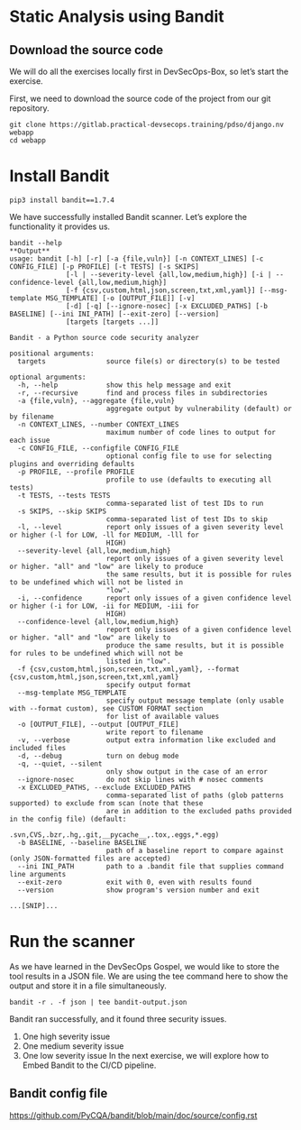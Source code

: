 # Static Analysis using Bandit

## Download the source code
We will do all the exercises locally first in DevSecOps-Box, so let’s start the exercise.

First, we need to download the source code of the project from our git repository.
```
git clone https://gitlab.practical-devsecops.training/pdso/django.nv webapp
cd webapp
```
# Install Bandit
```
pip3 install bandit==1.7.4
```
We have successfully installed Bandit scanner. Let’s explore the functionality it provides us.
```
bandit --help
**Output**
usage: bandit [-h] [-r] [-a {file,vuln}] [-n CONTEXT_LINES] [-c CONFIG_FILE] [-p PROFILE] [-t TESTS] [-s SKIPS]
              [-l | --severity-level {all,low,medium,high}] [-i | --confidence-level {all,low,medium,high}]
              [-f {csv,custom,html,json,screen,txt,xml,yaml}] [--msg-template MSG_TEMPLATE] [-o [OUTPUT_FILE]] [-v]
              [-d] [-q] [--ignore-nosec] [-x EXCLUDED_PATHS] [-b BASELINE] [--ini INI_PATH] [--exit-zero] [--version]
              [targets [targets ...]]

Bandit - a Python source code security analyzer

positional arguments:
  targets               source file(s) or directory(s) to be tested

optional arguments:
  -h, --help            show this help message and exit
  -r, --recursive       find and process files in subdirectories
  -a {file,vuln}, --aggregate {file,vuln}
                        aggregate output by vulnerability (default) or by filename
  -n CONTEXT_LINES, --number CONTEXT_LINES
                        maximum number of code lines to output for each issue
  -c CONFIG_FILE, --configfile CONFIG_FILE
                        optional config file to use for selecting plugins and overriding defaults
  -p PROFILE, --profile PROFILE
                        profile to use (defaults to executing all tests)
  -t TESTS, --tests TESTS
                        comma-separated list of test IDs to run
  -s SKIPS, --skip SKIPS
                        comma-separated list of test IDs to skip
  -l, --level           report only issues of a given severity level or higher (-l for LOW, -ll for MEDIUM, -lll for
                        HIGH)
  --severity-level {all,low,medium,high}
                        report only issues of a given severity level or higher. "all" and "low" are likely to produce
                        the same results, but it is possible for rules to be undefined which will not be listed in
                        "low".
  -i, --confidence      report only issues of a given confidence level or higher (-i for LOW, -ii for MEDIUM, -iii for
                        HIGH)
  --confidence-level {all,low,medium,high}
                        report only issues of a given confidence level or higher. "all" and "low" are likely to
                        produce the same results, but it is possible for rules to be undefined which will not be
                        listed in "low".
  -f {csv,custom,html,json,screen,txt,xml,yaml}, --format {csv,custom,html,json,screen,txt,xml,yaml}
                        specify output format
  --msg-template MSG_TEMPLATE
                        specify output message template (only usable with --format custom), see CUSTOM FORMAT section
                        for list of available values
  -o [OUTPUT_FILE], --output [OUTPUT_FILE]
                        write report to filename
  -v, --verbose         output extra information like excluded and included files
  -d, --debug           turn on debug mode
  -q, --quiet, --silent
                        only show output in the case of an error
  --ignore-nosec        do not skip lines with # nosec comments
  -x EXCLUDED_PATHS, --exclude EXCLUDED_PATHS
                        comma-separated list of paths (glob patterns supported) to exclude from scan (note that these
                        are in addition to the excluded paths provided in the config file) (default:
                        .svn,CVS,.bzr,.hg,.git,__pycache__,.tox,.eggs,*.egg)
  -b BASELINE, --baseline BASELINE
                        path of a baseline report to compare against (only JSON-formatted files are accepted)
  --ini INI_PATH        path to a .bandit file that supplies command line arguments
  --exit-zero           exit with 0, even with results found
  --version             show program's version number and exit

...[SNIP]...
```
# Run the scanner
As we have learned in the DevSecOps Gospel, we would like to store the tool results in a JSON file. We are using the tee command here to show the output and store it in a file simultaneously.
```
bandit -r . -f json | tee bandit-output.json
```
Bandit ran successfully, and it found three security issues.
1. One high severity issue
2. One medium severity issue
3. One low severity issue
In the next exercise, we will explore how to Embed Bandit to the CI/CD pipeline.


## Bandit config file
https://github.com/PyCQA/bandit/blob/main/doc/source/config.rst
